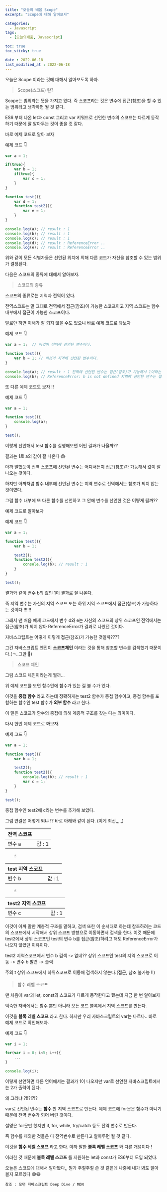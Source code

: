 ```yaml
---
title: "오늘의 배움 Scope"
excerpt: "Scope에 대해 알아보자"

categories:
  - Javascript
tags:
  - [오늘의배움, Javascript]

toc: true
toc_sticky: true

date : 2022-06-18
last_modified_at : 2022-06-18
---
```


오늘은 Scope 이라는 것에 대해서 알아보도록 하자.

> Scope(스코프) 란?

Scope는 범위라는 뜻을 가지고 있다. 즉 스코프라는 것은 변수에 접근(참조)을 할 수 있는 범위라고 생각하면 될 것 같다.

ES6 부터 나온 let과 const 그리고 var 키워드로 선언한 변수의 스코프는 다르게 동작하기 때문에 잘 알아두는 것이 좋을 것 같다.

바로 예제 코드로 알아 보자

예제 코드 👇

```javascript
var a = 1;

if(true){
    var b = 1;
    if(true){
        var c = 1;
    }
}

function test(){
    var d = 1;
    function test2(){
        var e = 1;
    }
}

console.log(a); // result : 1
console.log(b); // result : 1
console.log(c); // result : 1
console.log(d); // result : ReferenceError .. 
console.log(e); // result : ReferenceError ..
```

위와 같이 모든 식별자들은 선언된 위치에 의해 다른 코드가 자신을 참조할 수 있는 범위가 결정된다.

다음은 스코프의 종류에 대해서 알아보자.

> 스코프의 종류

스코프의 종류로는 지역과 전역이 있다.

전역스코프는 말 그대로 전역에서 접근(참조)이 가능한 스코프이고 지역 스코프는 함수 내부에서 접근이 가능한 스코프이다.

말로만 하면 이해가 잘 되지 않을 수도 있으니 바로 예제 코드로 봐보자

예제 코드 👇

```javascript
var a = 1;  // 이것이 전역에 선언된 변수이다.

function test(){
    var b = 1; // 이것이 지역에 선언된 변수이다.
}

console.log(a); // result : 1 전역에 선언된 변수는 접근(참조)가 가능해서 1이라는 결과가 잘 나온다.
console.log(b); // ReferenceError: b is not defined 지역에 선언된 변수는 접근(참조)이 불가능 해서 에러가 뜬다 !!
```

또 다른 예제 코드도 보자 !!

예제 코드 👇

```javascript
var a = 1;

function test(){
    console.log(a); 
}

test();
```

이렇게 선언해서 test 함수를 실행해보면 어떤 결과가 나올까??

결과는 1로 a의 값이 잘 나온다 😱

아까 말했듯이 전역 스코프에 선언된 변수는 어디서든지 접근(참조)가 가능해서 값이 잘 나오는 것이다.

하지만 아까처럼 함수 내부에 선언된 변수는 지역 변수로 전역에서는 참조가 되지 않는 것이였다.

그럼 함수 내부에 또 다른 함수를 선언하고 그 안에 변수를 선언한 것은 어떻게 될까??

예제 코드로 알아보자

예제 코드 👇

```javascript
var a = 1;

function test(){
    var b = 1;

    test2();
    function test2(){
        console.log(b); // result : 1
    }
}

test();
```

결과와 같이 변수 b의 값인 1이 결과로 잘 나온다.

즉 지역 변수는 자신의 지역 스코프 또는 하위 지역 스코프에서 접근(참조)가 가능하다는 것이다 !!!!!!

그래서 맨 처음 예제 코드에서 변수 d와 e는 자신의 스코프의 상위 스코프인 전역에서는 접근(참조)가 되지 않아 ReferenceError가 결과로 나왔던 것이다.

자바스크립트는 어떻게 이렇게 접근(참조)가 가능한 것일까????

그건 자바스크립트 엔진이 __스코프체인__ 이라는 것을 통해 참조할 변수를 검색했기 때문이다.(ㄱ..그만 🤮)

> 스코프 체인

그럼 스코프 체인이라는게 뭘까...

위 예제 코드를 보면 함수안에 함수가 있는 걸 볼 수가 있다.

이것을 __중첩 함수__ 라고 하는데 정확하게는 test2 함수가 중첩 함수이고, 중첩 함수를 포함하는 함수인 test 함수가 __외부 함수__ 라고 한다.

이 말은 스코프가 함수의 중첩에 의해 계층적 구조를 갖는 다는 의미이다.

다시 한번 예제 코드로 봐보자.

예제 코드 👇

```javascript
var a = 1;

function test(){
    var b = 1;

    test2();
    function test2(){
        console.log(b); // result : 1
        var c = 1;
    }
}

test();
```

중첩 함수인 test2에 c라는 변수를 추가해 보았다.

그럼 연결은 어떻게 되냐 !? 바로 아래와 같이 된다. (이게 최선,,,,,)

|전역 스코프||
|------|---|
|변수 a | 값 : 1|

        ☝

|test 지역 스코프||
|------|---|
|변수 b | 값 : 1|

        ☝

|test2 지역 스코프||
|------|---|
|변수 c | 값 : 1|

이것이 아까 말한 계층적 구조를 말하고, 검색 또한 이 순서대로 하는데 참조하려는 코드의 스코프에서 시작해서 상위 스코프 방향으로 이동하면서 검색을 한다. 이것 때문에 test2에서 상위 스코프인 test의 변수 b를 접근(참조)하려고 해도 ReferenceError가 나오지 않았던 이유이다.

test2 지역스코프에서 변수 b 검색 -> 없네?? 상위 스코프인 test의 지역 스코프로 이동 -> 변수 b 발견 -> 출력

주의 ❗ 상위 스코프에서 하위스코프로 이동해 검색하지 않는다.(접근, 참조 불가능 !!)

> 함수 레벨 스코프

맨 처음에 var과 let, const의 스코프가 다르게 동작한다고 했는데 지금 한 번 알아보자

익숙한 자바에서는 함수 뿐만 아니라 모든 코드 블록에서 지역 스코프를 만든다.

이것을 __블록 레벨 스코프__ 라고 한다. 하지만 우리 자바스크립트의 var는 다르다.. 바로 예제 코드로 확인해보자.

예제 코드 👇

```javascript
var i = 1;

for(var i = 0; i<5; i++){
    ...
}

console.log(i);
```

이렇게 선언하면 다른 언어에서는 결과가 1이 나오지만 var로 선언한 자바스크립트에서는 2가 출력이 된다.

왜 그러냐 ?!!?!?!? 

var로 선언된 변수는 __함수__ 만 지역 스코프로 만든다. 예제 코드에 for문은 함수가 아니기 때문에 전역 변수가 되어 버린 것이다. 

설명은 for문만 했지만 if, for, while, try/catch 등도 전역 변수로 만든다.

즉 함수를 제외한 것들은 다 전역변수로 만든다고 알아두면 될 것 같다.

이것을 __함수 레벨 스코프__ 라고 한다. 아까 말한 __블록 레벨 스코프__ 와 다른 개념이다 !

이러한 것 때문에 __블록 레벨 스코프__ 를 지원하는 let과 const가 ES6부터 도입 되었다.

오늘은 스코프에 대해서 알아봤다,, 뭔가 주절주절 쓴 것 같은데 나중에 내가 봐도 알아볼지 모르겠다 😅😅

```참조 : 모던 자바스크립트 Deep Dive / MDN```


